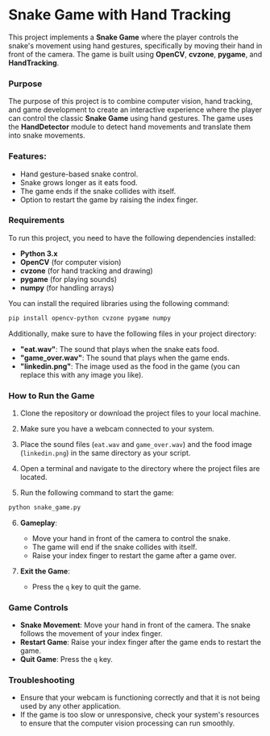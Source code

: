 
# Snake Game with Hand Tracking

This project implements a **Snake Game** where the player controls the snake's movement using hand gestures, specifically by moving their hand in front of the camera. The game is built using **OpenCV**, **cvzone**, **pygame**, and **HandTracking**.

### Purpose
The purpose of this project is to combine computer vision, hand tracking, and game development to create an interactive experience where the player can control the classic **Snake Game** using hand gestures. The game uses the **HandDetector** module to detect hand movements and translate them into snake movements.

### Features:
- Hand gesture-based snake control.
- Snake grows longer as it eats food.
- The game ends if the snake collides with itself.
- Option to restart the game by raising the index finger.

### Requirements

To run this project, you need to have the following dependencies installed:

- **Python 3.x**
- **OpenCV** (for computer vision)
- **cvzone** (for hand tracking and drawing)
- **pygame** (for playing sounds)
- **numpy** (for handling arrays)

You can install the required libraries using the following command:

```bash
pip install opencv-python cvzone pygame numpy
```

Additionally, make sure to have the following files in your project directory:
- **"eat.wav"**: The sound that plays when the snake eats food.
- **"game_over.wav"**: The sound that plays when the game ends.
- **"linkedin.png"**: The image used as the food in the game (you can replace this with any image you like).

### How to Run the Game

1. Clone the repository or download the project files to your local machine.

2. Make sure you have a webcam connected to your system.

3. Place the sound files (`eat.wav` and `game_over.wav`) and the food image (`linkedin.png`) in the same directory as your script.

4. Open a terminal and navigate to the directory where the project files are located.

5. Run the following command to start the game:

```bash
python snake_game.py
```

6. **Gameplay**:
   - Move your hand in front of the camera to control the snake.
   - The game will end if the snake collides with itself.
   - Raise your index finger to restart the game after a game over.

7. **Exit the Game**:
   - Press the `q` key to quit the game.

### Game Controls

- **Snake Movement**: Move your hand in front of the camera. The snake follows the movement of your index finger.
- **Restart Game**: Raise your index finger after the game ends to restart the game.
- **Quit Game**: Press the `q` key.

### Troubleshooting

- Ensure that your webcam is functioning correctly and that it is not being used by any other application.
- If the game is too slow or unresponsive, check your system's resources to ensure that the computer vision processing can run smoothly.
